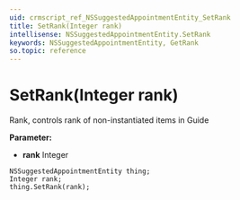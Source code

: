 ```yaml
---
uid: crmscript_ref_NSSuggestedAppointmentEntity_SetRank
title: SetRank(Integer rank)
intellisense: NSSuggestedAppointmentEntity.SetRank
keywords: NSSuggestedAppointmentEntity, GetRank
so.topic: reference
---
```


# SetRank(Integer rank)

Rank, controls rank of non-instantiated items in Guide

**Parameter:** 
* **rank** Integer

```crmscript
NSSuggestedAppointmentEntity thing;
Integer rank;
thing.SetRank(rank);
```

